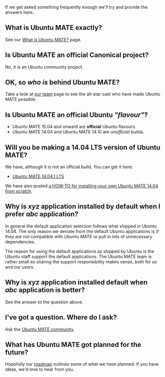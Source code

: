 <!-- 
.. title: FAQ	
.. slug: faq
.. date: 2014-06-10 23:01:09 UTC
.. tags: Ubuntu,MATE
.. link: 
.. description: 
.. type: text
.. author: Martin Wimpress
-->

If we get asked something frequently enough we'll try and provide 
the answers here.

## What is Ubuntu MATE exactly?

See our [What is Ubuntu MATE?](/what-is-ubuntu-mate/) page.

## Is Ubuntu MATE an official Canonical project?

No, it is an Ubuntu community project.

## OK, so *who is* behind Ubuntu MATE?

Take a look at [our team](/team/) page to see the all-star cast who 
have made Ubuntu MATE possible.

## Is Ubuntu MATE an official Ubuntu *"flavour"*?

  * Ubuntu MATE 15.04 and onward are **official** Ubuntu flavours.
  * Ubuntu MATE 14.04 and Ubuntu MATE 14.10 are *unofficial* builds.

## Will you be making a 14.04 LTS version of Ubuntu MATE?

We have, although it is not an official build. You can get it here:

  * [Ubuntu MATE 14.04.1 LTS](https://ubuntu-mate.org/trusty/)

We have also posted [a HOW-TO for installing your own Ubuntu MATE 14.04 from scratch](/blog/2014-08-ubuntu-mate-14-04-from-scratch/).

## Why is *xyz* application installed by default when I prefer *abc* application?

In general the default application selection follows what shipped in 
Ubuntu 14.04. The only reason we deviate from the default Ubuntu 
applications is if they are not compatible with Ubuntu MATE or pull in
lots of unnecessary dependencies.

The reason for using the default applications as shipped by Ubuntu is 
the Ubuntu staff support the default applications. The Ubuntu MATE team 
is rather small so sharing the support responsibility makes sense, both 
for us and our users.

## Why is *xyz* application installed default when *abc* application is better?

See the answer to the question above.

## I've got a question. Where do I ask?

Ask the [Ubuntu MATE community](/community/).

## What has Ubuntu MATE got planned for the future?

Hopefully our [roadmap](/roadmap/) outlines some of what we have
planned. If you have ideas, we'd love to hear from you.
